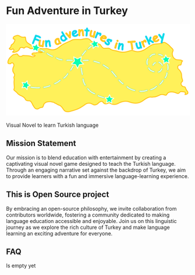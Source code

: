# Fun Adventure in Turkey

![Fun Adventure in Turkey logo](https://github.com/PaxlavaGames/fun-adventure-in-turkey/blob/main/tt_preview_1280_640.png)

Visual Novel to learn Turkish language

## Mission Statement

Our mission is to blend education with entertainment by creating a captivating visual novel game designed to teach the Turkish language. Through an engaging narrative set against the backdrop of Turkey, we aim to provide learners with a fun and immersive language-learning experience. 

## This is Open Source project

By embracing an open-source philosophy, we invite collaboration from contributors worldwide, fostering a community dedicated to making language education accessible and enjoyable. Join us on this linguistic journey as we explore the rich culture of Turkey and make language learning an exciting adventure for everyone.

## FAQ

Is empty yet
